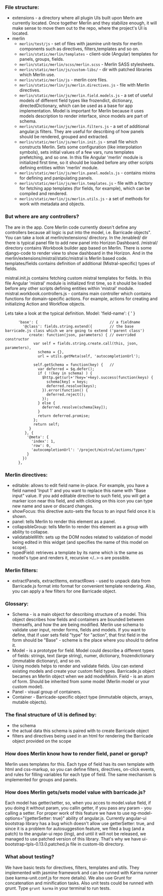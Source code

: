  ### File structure:
* extensions - a directory where all plugin UIs built upon Merln are currently located. Once together Merlin and they stabilize enough, it will make sense to move them out to the repo, where the project's UI is located.
* merlin
  * `merlin/test/js` - set of files with jasmine unit-tests for merlin components such as directives, filters,templates and so on.
  * `merlin/static/merlin/templates` - client-side (Angular) templates for panels, groups, fields.
  * `merlin/static/merlin/scss/merlin.scss` - Merlin SASS stylesheets.
  * `merlin/static/merlin/js/custom-libs/` - dir with patched libraries which Merlin use.
  * `merlin/static/merlin/js` - merlin core files.
  * `merlin/static/merlin/js/merlin.directives.js` - file with Merlin directives.
  * `merlin/static/merlin/js/merlin.field.models.js` - a set of useful models of different field types like frozendict, dictionary, directedDictionary, which can be used as a base for app implementation. Model is important for Merlin because it uses  models description to render interface, since models are part of schema.
  * `merlin/static/merlin/js/merlin.filters.js` - a set of additional angular.js filters. They are useful for describing of how panels should be rendered, grouped and extracted.
  * `merlin/static/merlin/js/merlin.init.js` - small file which constructs Merlin. Sets some configuration (like interpolation symbols), sets initial values of a few vars, runs templates prefetching, and so one. In this file Angular 'merlin' module is initialized first time, so it should be loaded before any other scripts defining entities within 'merlin' module.
  * `merlin/static/merlin/js/merlin.panel.models.js` - contains mixins for defining and panipulating panels.
  * `merlin/static/merlin/js/merlin.templates.js` - file with a factory for fetching app templates (for fields, for example), which can be compiled and rendered.
  * `merlin/static/merlin/js/merlin.utils.js`  - a set of methods for work with metadata and objects.


 ### But where are any controllers?
The are in the app. Сore Merlin code currently doesn't define any controllers because all logic is put into the model, i.e. Barricade objects". You can take a look at merlin/extensions/ directory. In the /enabled/ dir there is typical panel file to add new panel into Horizon Dashboard. 
/mistral/ directory contains Workbook builder app based on Merlin. There is some django-code to render view to show dashboard in the Horizon. And in the merlin/extensions/mistral/static/mistral is Merlin based code. templates/fields contains definition of additional (Mistral-specific) types of fields.

mistral.init.js contains fetching custom mistral templates for fields. In this file Angular 'mistral' module is initialized first time, so it should be loaded before any other scripts defining entities within 'mistral' module.
mistral.workbook.controllers.js - contains main controller which contains functions for domain-specific actions. For example, actions for creating and initializing Action and Workflow objects.

Lets take a look at the typical definition.
Model:
  'field-name': {
   ' 
   }


          'base': {                                 // a fieldname           
            '@class': fields.string.extend({        // the base barricade.js class which we are going to extend ('parent class')
               create: function(json, parameters) { // overrided constructor
                 var self = fields.string.create.call(this, json, parameters),
                   schema = {},
                   url = utils.getMeta(self, 'autocompletionUrl');

                 self.getSchema = function(key) {   // 
                   var deferred = $q.defer();
                   if ( !(key in schema) ) {
                     $http.get(url+'?key='+key).success(function(keys) {
                       schema[key] = keys;
                       deferred.resolve(keys);
                     }).error(function() {
                       deferred.reject();
                     });
                   } else {
                     deferred.resolve(schema[key]);
                   }
                   return deferred.promise;
                 };
                 return self;
               }
             }, {
              '@meta': {
                'index': 1,
                'row': 0,
                'autocompletionUrl': '/project/mistral/actions/types'
              }
            })
          },


 ### Merlin directives:
  * editable: allows to edit field name in-place. For example, you have a field named 'Input 1' and you want to replace this name with "Base input" value. If you add editable directive to such field, you will get a marker icon near this field, and with clicking on this icon you can type new name and save or discard changes.
  * showFocus: this directive auto-sets the focus to an input field once it is shown.
  * panel: tells Merlin to render this element as a panel.
  * collapsibleGroup: tells Merlin to render this element as a group with ability to collapse.
  * validatableWith: sets up the DOM nodes related to validation of model being edited in this widget (and specifies the name of this model on scope).
  * typedField: retrieves a template by its name which is the same as model's type and renders it, recursive <typed-field></..>-s are possible.

 ### Merlin filters:
  * extractPanels, extractItems, extractRows - used to unpack data from Barricade.js format 
into format for convenient template rendering. Also, you can apply a few filters for one Barricade object.

 ### Glossary:

  * Schema - is a main object for describing structure of a model. This object describes how fields and containers are bounded between themselfs, and how the are being modified.
Merlin use schema to validate user input, render forms, fields and models. If you want to define, that if user sets field "type" for "action", that first field in the form should be "Base" - scheme is the place where you should to define it.
  * Model - is a prototype for field. Model could describe a different types of fields: strings, text (large string), numer, dictionary, frozendictionary (immutable dictionary), and so on.
  * Using models helps to render and validate fields. Uou can extend existing models and create your custom field types. Barricade.js object becames an Merlin object when we add modelMixin.
Field - is an atom of form. Should be inherited from some model (Merlin model or your custom model).
  * Panel - visual group of containers.
  * Container - Barricade-specific object type (immutable objects, arrays, mutable objects).

 ### The final structure of UI is defined by:
  * the schema
  * the actual data this schema is paired with to create Barricade object
  * filters and directives being used in an html for rendering the Barricade object provided on the scope

 ### How does Merlin know how to render field, panel or gorup?
Merlin uses templates for this. Each type of field has its own template with html and css-markup, so you can define filters, directives, on-click events, and rules for filling variables for each type of field.
The same mechanism is implemented for groups and panels.

 ### How does Merlin gets/sets model value with barricade.js?
Each model has getter/setter, so, when you acces to model.value field, if you doing it without param, you callin getter, if you pass any param - you calling a setter. For proper work of this feature we have to use ng-model-options="{getterSetter: true}" ability of angular.js.
Currently angular-ui bootstrap library has a bug which doesn't allow use getterSetter: true, and since it is a problem for autosuggestion feature, we filed a bug (and a patch) to the angular-ui repo (ling), and until it will not be released, we managed to use patched version of this library.
That's why we have ui-bootstrap-tpls-0.13.0.patched.js file in custom-lib directory.

 ### What about testing?
We have basic tests for directives, filters, templates and utils. They implemented with jasmine framework and can be runned with Karma runner (see karma-unit.conf.js for more details).
We also use Grunt for concatenation and minification tasks. Also unit tests could be runned with grunt. Type `grunt karma` in your terminal to run tests.